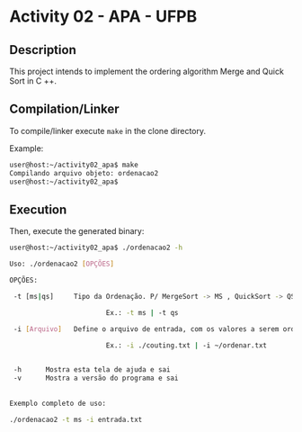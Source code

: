 # Activity 02 - APA - UFPB

## Description

This project intends to implement the ordering algorithm Merge and Quick Sort in C ++.

## Compilation/Linker

To compile/linker execute `make` in the clone directory.

Example:

```bash
user@host:~/activity02_apa$ make
Compilando arquivo objeto: ordenacao2
user@host:~/activity02_apa$
```

## Execution

Then, execute the generated binary:

```bash
user@host:~/activity02_apa$ ./ordenacao2 -h

Uso: ./ordenacao2 [OPÇÕES]

OPÇÕES:

 -t [ms|qs]     Tipo da Ordenação. P/ MergeSort -> MS , QuickSort -> QS.

                        Ex.: -t ms | -t qs

 -i [Arquivo]   Define o arquivo de entrada, com os valores a serem ordenados.

                        Ex.: -i ./couting.txt | -i ~/ordenar.txt
                        

 -h      Mostra esta tela de ajuda e sai
 -v      Mostra a versão do programa e sai
 
   
Exemplo completo de uso:

./ordenacao2 -t ms -i entrada.txt 
```

